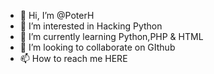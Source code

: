 - 👋 Hi, I’m @PoterH
- 👀 I’m interested in Hacking Python
- 🌱 I’m currently learning Python,PHP & HTML
- 💞️ I’m looking to collaborate on GIthub
- 📫 How to reach me HERE

<!---
PoterH/PoterH is a ✨ special ✨ repository because its `README.md` (this file) appears on your GitHub profile.
You can click the Preview link to take a look at your changes.
--->
